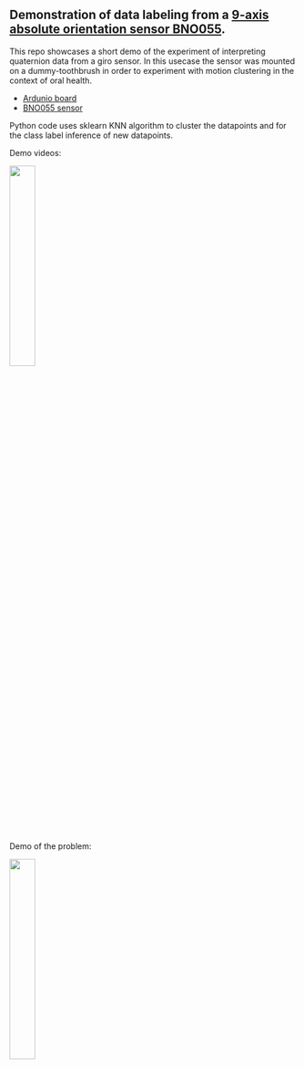 Demonstration of data labeling from a [9-axis absolute orientation sensor BNO055](https://learn.adafruit.com/adafruit-bno055-absolute-orientation-sensor).
----------------------------------------------------------------------

This repo showcases a short demo of the experiment of interpreting quaternion data from a giro sensor. In this usecase the sensor was mounted on a dummy-toothbrush in order to experiment with motion clustering in the context of oral health. 

- [Ardunio board](https://www.adafruit.com/product/3010)
- [BNO055 sensor](https://learn.adafruit.com/adafruit-bno055-absolute-orientation-sensor) 

Python code uses sklearn KNN algorithm to cluster the datapoints and for the class label inference of new datapoints.

Demo videos:

[<img src="https://img.youtube.com/vi/9Ww4DPw2Ses/maxresdefault.jpg" width="30%">](https://youtu.be/9Ww4DPw2Ses)


Demo of the problem:

[<img src="https://img.youtube.com/vi/qMMOt3G3qhg/maxresdefault.jpg" width="30%">](https://youtu.be/qMMOt3G3qhg)


